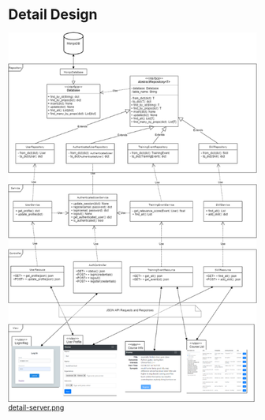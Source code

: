 # Detail Design

![Detail Design](../_attachments/detail-server.png)
[detail-server.png](../_attachments/detail-server.png)